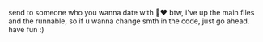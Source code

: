 send to someone who you wanna date with 👀❤
btw, i've up the main files and the runnable, so if u wanna change smth in the code, just go ahead.
have fun :)
